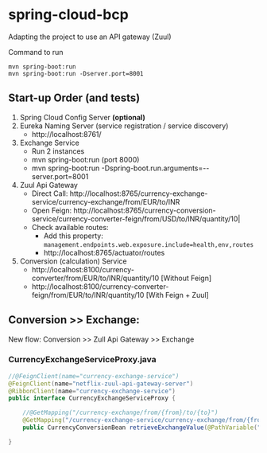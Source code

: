 # spring-cloud-bcp
Adapting the project to use an API gateway (Zuul)

Command to run
```
mvn spring-boot:run 
mvn spring-boot:run -Dserver.port=8001
```

## Start-up Order (and tests)

1. Spring Cloud Config Server **(optional)**
1. Eureka Naming Server (service registration / service discovery)
    * http://localhost:8761/
1. Exchange Service
    * Run 2 instances
    * mvn spring-boot:run (port 8000)
    * mvn spring-boot:run -Dspring-boot.run.arguments=--server.port=8001
1. Zuul Api Gateway
    * Direct Call: http://localhost:8765/currency-exchange-service/currency-exchange/from/EUR/to/INR 
    * Open Feign: http://localhost:8765/currency-conversion-service/currency-converter-feign/from/USD/to/INR/quantity/10|
    * Check available routes:
      * Add this property: `management.endpoints.web.exposure.include=health,env,routes`
      * http://localhost:8765/actuator/routes
1. Conversion (calculation) Service
    * http://localhost:8100/currency-converter/from/EUR/to/INR/quantity/10 [Without Feign]
    * http://localhost:8100/currency-converter-feign/from/EUR/to/INR/quantity/10 [With Feign + Zuul]


## Conversion >> Exchange:

New flow: Conversion >> Zull Api Gateway >> Exchange

### CurrencyExchangeServiceProxy.java
```java
//@FeignClient(name="currency-exchange-service")
@FeignClient(name="netflix-zuul-api-gateway-server")
@RibbonClient(name="currency-exchange-service")
public interface CurrencyExchangeServiceProxy {

    //@GetMapping("/currency-exchange/from/{from}/to/{to}")
    @GetMapping("/currency-exchange-service/currency-exchange/from/{from}/to/{to}")
    public CurrencyConversionBean retrieveExchangeValue(@PathVariable("from") String from, @PathVariable("to") String to);

}
```
